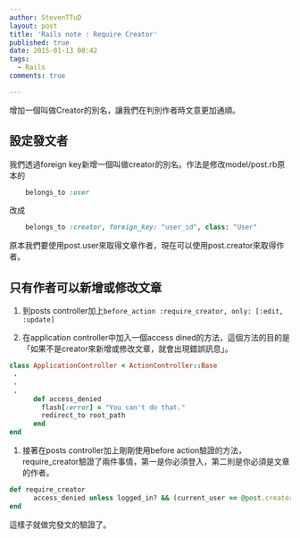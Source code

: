 ```yaml
---
author: StevenTTuD
layout: post
title: 'Rails note : Require Creator'
published: true
date: 2015-01-13 00:42
tags:
  - Rails
comments: true

---
```

增加一個叫做Creator的別名，讓我們在判別作者時文意更加通順。

## 設定發文者
我們透過foreign key新增一個叫做creator的別名。作法是修改model/post.rb原本的
```rb
	belongs_to :user
```
改成
```rb
	belongs_to :creator, foreign_key: "user_id", class: "User"
```
原本我們要使用post.user來取得文章作者，現在可以使用post.creator來取得作者。


## 只有作者可以新增或修改文章

1. 到posts controller加上`before_action :require_creator, only: [:edit, :update]`

1. 在application controller中加入一個access dined的方法，這個方法的目的是「如果不是creator來新增或修改文章，就會出現錯誤訊息」。
```rb
class ApplicationController < ActionController::Base
 .
 .
 .
      def access_denied
        flash[:error] = "You can't do that."
        redirect_to root_path
      end
end
```
1. 接著在posts controller加上剛剛使用before action驗證的方法，require_creator驗證了兩件事情，第一是你必須登入，第二則是你必須是文章的作者。
```rb
def require_creator
      access_denied unless logged_in? && (current_user == @post.creator)
end
```

這樣子就做完發文的驗證了。